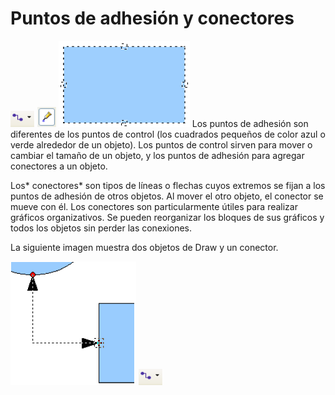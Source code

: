 
# Puntos de adhesión y conectores

![](https://raw.githubusercontent.com/catedu/libreOffice-la-suite-ofimatica-libre/master/img/Captura_de_pantalla_2016-11-30_a_las_15.23.16.png)
![](https://raw.githubusercontent.com/catedu/libreOffice-la-suite-ofimatica-libre/master/img/Captura_de_pantalla_2016-11-30_a_las_15.23.26.png)
![](https://raw.githubusercontent.com/catedu/libreOffice-la-suite-ofimatica-libre/master/img/Captura_de_pantalla_2016-11-30_a_las_15.23.45.png)
Los puntos de adhesión son diferentes de los puntos de control (los cuadrados pequeños de color azul o verde alrededor de un objeto). Los puntos de control sirven para mover o cambiar el tamaño de un objeto, y los puntos de adhesión para agregar conectores a un objeto.

Los* conectores* son tipos de líneas o flechas cuyos extremos se fijan a los puntos de adhesión de otros objetos. Al mover el otro objeto, el conector se mueve con él. Los conectores son particularmente útiles para realizar gráficos organizativos. Se pueden reorganizar los bloques de sus gráficos y todos los objetos sin perder las conexiones.

La siguiente imagen muestra dos objetos de Draw y un conector.

![](https://raw.githubusercontent.com/catedu/libreOffice-la-suite-ofimatica-libre/master/img/Captura_de_pantalla_2016-11-30_a_las_15.23.55.png)
![](https://raw.githubusercontent.com/catedu/libreOffice-la-suite-ofimatica-libre/master/img/Captura_de_pantalla_2016-11-30_a_las_15.23.16.png)
